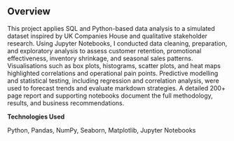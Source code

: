 ## Overview

This project applies SQL and Python-based data analysis to a simulated dataset inspired by UK Companies House and qualitative stakeholder research. Using Jupyter Notebooks, I conducted data cleaning, preparation, and exploratory analysis to assess customer retention, promotional effectiveness, inventory shrinkage, and seasonal sales patterns. Visualisations such as box plots, histograms, scatter plots, and heat maps highlighted correlations and operational pain points. Predictive modelling and statistical testing, including regression and correlation analysis, were used to forecast trends and evaluate markdown strategies. A detailed 200+ page report and supporting notebooks document the full methodology, results, and business recommendations.

**Technologies Used**

Python, Pandas, NumPy, Seaborn, Matplotlib, Jupyter Notebooks
